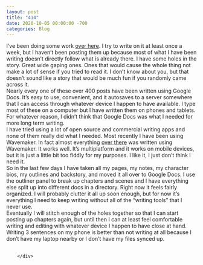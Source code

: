 ```yaml
---
layout: post
title: "414"
date: 2020-10-05 00:00:00 -700
categories: Blog
---
```


<div class="blog-content">
				<div class="paragraph"><span>I&rsquo;ve been doing some work <a href="../story-007---unfinished.html" target="_blank">over here</a>. I try to write on it at least once a week, but I haven&rsquo;t been posting them up because most of what I have been writing doesn&rsquo;t directly follow what is already there. I have some holes in the story. Great wide gaping ones. Ones that would cause the whole thing not make a lot of sense if you tried to read it. I don&rsquo;t know about you, but that doesn&rsquo;t sound like a story that would be much fun if you randomly came across it.</span><br><span><span>Nearly every one of these over 400 posts have been written using Google Docs. It&rsquo;s easy to use, convenient, and it autosaves to a server somewhere that I can access through whatever device I happen to have available. I type most of these on a computer but I have written them on phones and tablets. For whatever reason, I didn&rsquo;t think that Google Docs was what I needed for more long term writing.</span></span><br><span>I have tried using a lot of open source and commercial writing apps and none of them really did what I needed. Most recently I have been using Wavemaker. In fact almost everything <a href="../story-007---unfinished.html" target="_blank">over there</a> was written using Wavemaker. It works well. It&rsquo;s multiplatform and it works on mobile devices, but it is just a little bit too fiddly for my purposes. I like it, I just don&rsquo;t think I need it.</span><br><span><span>So in the last few days I have taken all my pages, my notes, my character bios, my outlines and backstory, and moved it all over to Google Docs. I use the outliner panel to break up chapters and scenes and I have everything else split up into different docs in a directory. Right now it feels fairly organized. I will probably clutter it all up soon enough, but for now it&rsquo;s everything I need to keep writing without all of the &ldquo;writing tools&rdquo; that I never use.&nbsp;</span></span><br><span><span>Eventually I will stitch enough of the holes together so that I can start posting up chapters again, but until then I can at least feel comfortable writing and editing with whatever device I happen to have close at hand. Writing 3 sentences on my phone is better than not writing at all because I don&rsquo;t have my laptop nearby or I don&rsquo;t have my files synced up.&nbsp;</span></span><br><br></div>

		</div>
        